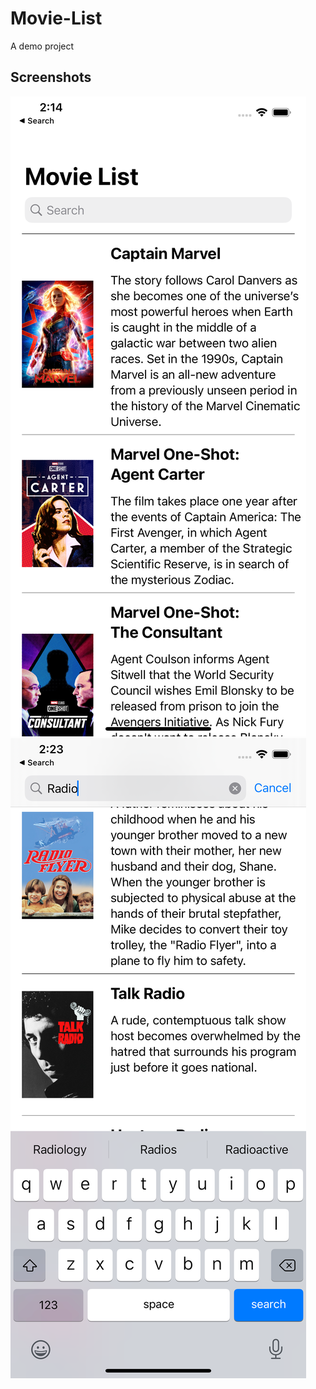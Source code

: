 # Movie-List
A demo project

## Screenshots

![screenshot1](ScreenShots/01.png)
![screenshot1](ScreenShots/02.png)
